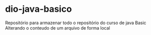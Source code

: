 # dio-java-basico
Repositório para armazenar todo o repositório do curso de java Basic
Alterando o conteudo de um arquivo de forma local
